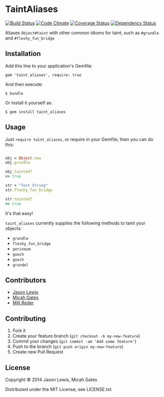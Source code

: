 # TaintAliases

[![Build Status](https://travis-ci.org/ruby-jokes/taint_aliases.png?branch=master)](https://travis-ci.org/ruby-jokes/taint_aliases)
[![Code Climate](https://codeclimate.com/github/ruby-jokes/taint_aliases.png)](https://codeclimate.com/github/ruby-jokes/taint_aliases)
[![Coverage Status](https://coveralls.io/repos/ruby-jokes/taint_aliases/badge.png?branch=master)](https://coveralls.io/r/ruby-jokes/taint_aliases?branch=master)
[![Dependency Status](https://gemnasium.com/ruby-jokes/taint_aliases.png)](https://gemnasium.com/ruby-jokes/taint_aliases)

Aliases `Object#taint` with other common idioms for taint, such as `#grundle` and `#fleshy_fun_bridge`

## Installation

Add this line to your application's Gemfile:

    gem 'taint_aliases', require: true

And then execute:

    $ bundle

Or install it yourself as:

    $ gem install taint_aliases

## Usage

Just `require taint_aliases`, or require in your Gemfile; then you can do this:

```ruby

obj = Object.new
obj.grundle

obj.tainted?
=> true

str = "Test String"
str.fleshy_fun_bridge

str.tainted?
=> true
```
It's that easy!

`taint_aliases` currently supplies the following methods to taint your objects:

* `grundle`
* `fleshy_fun_bridge`
* `perineum`
* `gouch`
* `gooch`
* `grundel`

## Contributors

* [Jason Lewis](https://github.com/canweriotnow)
* [Micah Gates](https://github.com/mgates)
* [Milt Reder](https://github.com/milt)

## Contributing

1. Fork it
2. Create your feature branch (`git checkout -b my-new-feature`)
3. Commit your changes (`git commit -am 'Add some feature'`)
4. Push to the branch (`git push origin my-new-feature`)
5. Create new Pull Request

## License


Copyright &copy; 2014 Jason Lewis, Micah Gates

Distributed under the MIT License; see LICENSE.txt

